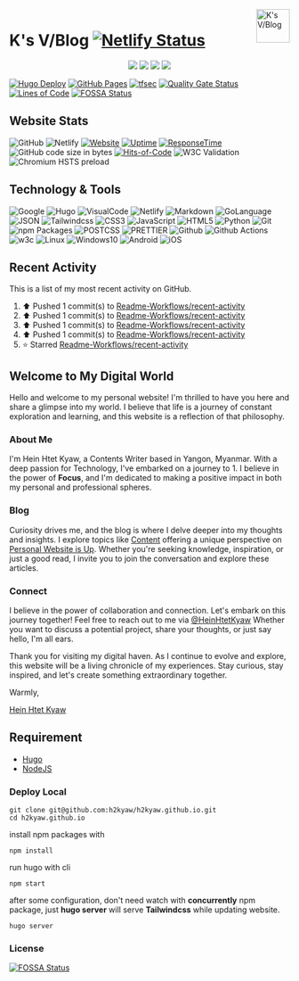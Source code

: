 <a href="https://h2kyaw.github.io">
    <img src="https://h2kyaw.github.io/images/icon.svg" alt="K's V/Blog" title="K's V/Blog" align="right" height="60" />
</a>

# K's V/Blog [![Netlify Status](https://api.netlify.com/api/v1/badges/6f6399cd-4caa-4b10-854b-022dd4bcdf35/deploy-status)](https://app.netlify.com/sites/ksvblog/deploys)

<p align="center">
  <img src="https://img.shields.io/badge/github-%23121011.svg?style=for-the-badge&logo=github&logoColor=white">
  <img src="https://img.shields.io/badge/Hugo-white.svg?style=for-the-badge&logo=Hugo">
  <img src="https://img.shields.io/badge/Visual%20Studio%20Code-0078d7.svg?style=for-the-badge&logo=visual-studio-code&logoColor=white">
  <img src="https://img.shields.io/badge/Apple-%23000000.svg?style=for-the-badge&logo=apple&logoColor=white">  
</p>

[![Hugo Deploy](https://github.com/ksvblog/ksvblog.github.io/actions/workflows/hugo.yaml/badge.svg)](https://github.com/ksvblog/ksvblog.github.io/actions/workflows/hugo.yaml)
[![GitHub Pages](https://github.com/ksvblog/ksvblog.github.io/actions/workflows/gh-pages.yml/badge.svg)](https://github.com/ksvblog/ksvblog.github.io/actions/workflows/gh-pages.yml)
[![tfsec](https://github.com/ksvblog/ksvblog.github.io/actions/workflows/tfsec.yml/badge.svg)](https://github.com/ksvblog/ksvblog.github.io/actions/workflows/tfsec.yml)
[![Quality Gate Status](https://sonarcloud.io/api/project_badges/measure?project=ksvblog_ksvblog.github.io&metric=alert_status)](https://sonarcloud.io/summary/new_code?id=ksvblog_ksvblog.github.io)
[![Lines of Code](https://sonarcloud.io/api/project_badges/measure?project=ksvblog_ksvblog.github.io&metric=ncloc)](https://sonarcloud.io/summary/new_code?id=ksvblog_ksvblog.github.io)
[![FOSSA Status](https://app.fossa.com/api/projects/custom%2B39619%2Fgithub.com%2Fksvblog%2Fksvblog.github.io.svg?type=small)](https://app.fossa.com/projects/custom%2B39619%2Fgithub.com%2Fksvblog%2Fksvblog.github.io?ref=badge_small)

## Website Stats
![GitHub](https://img.shields.io/github/license/h2kyaw/h2kyaw.github.io)
![Netlify](https://img.shields.io/netlify/6f6399cd-4caa-4b10-854b-022dd4bcdf35)
[![Website](https://img.shields.io/website?up_message=online&up_color=blue&down_message=offline&down_color=lightgrey&url=https%3A%2F%2Fksvblog.site)](https://ksvblog.site)
[![Uptime](https://img.shields.io/endpoint?url=https%3A%2F%2Fraw.githubusercontent.com%2Fh2kyaw%2Fstats%2Fmaster%2Fapi%2Fk-s-v-blog%2Fuptime.json)](https://stats.ksvblog.site)
[![ResponseTime](https://img.shields.io/endpoint?url=https%3A%2F%2Fraw.githubusercontent.com%2Fh2kyaw%2Fstats%2Fmaster%2Fapi%2Fk-s-v-blog%2Fresponse-time.json)](https://stats.ksvblog.site)
![GitHub code size in bytes](https://img.shields.io/github/languages/code-size/ksvblog/ksvblog.github.io)
[![Hits-of-Code](https://hitsofcode.com/github/h2kyaw/h2kyaw.github.io?branch=main)](https://hitsofcode.com/github/h2kyaw/h2kyaw.github.io/view?branch=main)
![W3C Validation](https://img.shields.io/w3c-validation/html?targetUrl=https%3A%2F%2Fksvblog.site&cacheSeconds=3600&link=https%3A%2F%2Fksvblog.site)
![Chromium HSTS preload](https://img.shields.io/hsts/preload/ksvblog.site)

## Technology & Tools
![Google](https://img.shields.io/badge/Google-search?style=flat-square&logo=google&logoColor=%2300A1F1&color=white)
![Hugo](https://img.shields.io/badge/Hugo-build?style=flat-square&logo=hugo&color=white)
![VisualCode](https://img.shields.io/badge/VisualCode-code?style=flat-square&logo=visualstudiocode&logoColor=%231d89d2&color=white)
![Netlify](https://img.shields.io/badge/Netlify-host?style=flat-square&logo=netlify&color=white)
![Markdown](https://img.shields.io/badge/Markdown-process?style=flat-square&logo=markdown&logoColor=%23000&color=white)
![GoLanguage](https://img.shields.io/badge/GoLanguage-lang?style=flat-square&logo=go&color=white)
![JSON](https://img.shields.io/badge/JSON-process?style=flat-square&logo=json&logoColor=%23575757&color=white)
![Tailwindcss](https://img.shields.io/badge/tailwindcss-frame?style=flat-square&logo=tailwindcss&logoColor=rgb(56%2C%20189%2C%20248)&color=white)
![CSS3](https://img.shields.io/badge/CSS3-lang?style=flat-square&logo=css3&logoColor=%232965f1&color=white)
![JavaScript](https://img.shields.io/badge/JavaScript-lang?style=flat-square&logo=javascript&logoColor=hsl(50.12deg%2066.13%25%2051.37%25)&color=white)
![HTML5](https://img.shields.io/badge/HTML5-lang?style=flat-square&logo=html5&logoColor=rgb(228%2C%2077%2C%2038)&color=white)
![Python](https://img.shields.io/badge/Python-lang?style=flat-square&logo=python&logoColor=hsl(206.91deg%2050.23%25%2041.77%25)&color=white)
![Git](https://img.shields.io/badge/Git-action?style=flat-square&logo=git&logoColor=%23f05033&color=white)
![npm Packages](https://img.shields.io/badge/npm-process?style=flat-square&logo=npm&logoColor=%23cb3837&color=white)
![POSTCSS](https://img.shields.io/badge/postcss-process?style=flat-square&logo=postcss&logoColor=%23dd3735&color=white)
![PRETTIER](https://img.shields.io/badge/prettier-process?style=flat-square&logo=prettier&logoColor=%2356b3b4&color=white)
![Github](https://img.shields.io/badge/Github-action?style=flat-square&logo=github&logoColor=%23000&color=white)
![Github Actions](https://img.shields.io/badge/Github%20Actions-action?style=flat-square&logo=githubactions&logoColor=%232088ff&color=white)
![w3c](https://img.shields.io/badge/w3c-check?style=flat-square&logo=w3c&logoColor=%23005a9c&color=white)
![Linux](https://img.shields.io/badge/Linux-dis?style=flat-square&logo=linux&logoColor=%23000&color=white)
![Windows10](https://img.shields.io/badge/Windows10-dis?style=flat-square&logo=windows10&logoColor=%230078d6&color=white)
![Android](https://img.shields.io/badge/Android-mobile?style=flat-square&logo=android&logoColor=%23a4c639&color=white)
![iOS](https://img.shields.io/badge/iOs-mobile?style=flat-square&logo=apple&logoColor=%23666&color=white)

## Recent Activity

This is a list of my most recent activity on GitHub.

<!--RECENT_ACTIVITY:start-->
1. ⬆️ Pushed 1 commit(s) to [Readme-Workflows/recent-activity](https://github.com/Readme-Workflows/recent-activity)<br>
2. ⬆️ Pushed 1 commit(s) to [Readme-Workflows/recent-activity](https://github.com/Readme-Workflows/recent-activity)<br>
3. ⬆️ Pushed 1 commit(s) to [Readme-Workflows/recent-activity](https://github.com/Readme-Workflows/recent-activity)<br>
4. ⬆️ Pushed 1 commit(s) to [Readme-Workflows/recent-activity](https://github.com/Readme-Workflows/recent-activity)<br>
5. ⭐ Starred [Readme-Workflows/recent-activity](https://github.com/Readme-Workflows/recent-activity)<br>
<!--RECENT_ACTIVITY:end-->

## Welcome to My Digital World

Hello and welcome to my personal website! I'm thrilled to have you here and share a glimpse into my world. I believe that life is a journey of constant exploration and learning, and this website is a reflection of that philosophy.

### About Me

I'm Hein Htet Kyaw, a Contents Writer based in Yangon, Myanmar. With a deep passion for Technology, I've embarked on a journey to 1. I believe in the power of **Focus**, and I'm dedicated to making a positive impact in both my personal and professional spheres.

### Blog

Curiosity drives me, and the blog is where I delve deeper into my thoughts and insights. I explore topics like [Content](https://ksvblog.site/posts/) offering a unique perspective on [Personal Website is Up](https://h2kyaw.github.io/post/2023/removing-desktop-shortcut-arrow/). Whether you're seeking knowledge, inspiration, or just a good read, I invite you to join the conversation and explore these articles.

### Connect

I believe in the power of collaboration and connection. Let's embark on this journey together! Feel free to reach out to me via [@HeinHtetKyaw](//t.me/HeinHtetKyaw) Whether you want to discuss a potential project, share your thoughts, or just say hello, I'm all ears.

Thank you for visiting my digital haven. As I continue to evolve and explore, this website will be a living chronicle of my experiences. Stay curious, stay inspired, and let's create something extraordinary together.

Warmly,

[Hein Htet Kyaw](https://github.com/h2kyaw)

## Requirement
- [Hugo](https://gohugo.io/)
- [NodeJS](https://nodejs.org/en)

### Deploy Local
```
git clone git@github.com:h2kyaw/h2kyaw.github.io.git
cd h2kyaw.github.io
```

install npm packages with

```
npm install
```

run hugo with cli

```
npm start
```
after some configuration, don't need watch with **concurrently** npm package, just **hugo server** will serve **Tailwindcss** while updating website.

```cli
hugo server
```

### License

[![FOSSA Status](https://app.fossa.com/api/projects/custom%2B39619%2Fgithub.com%2Fksvblog%2Fksvblog.github.io.svg?type=large&issueType=license)](https://app.fossa.com/projects/custom%2B39619%2Fgithub.com%2Fksvblog%2Fksvblog.github.io?ref=badge_large&issueType=license)
